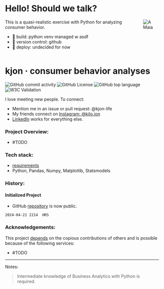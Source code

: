 # Hello! Should we talk?

<div style="display:flex; align-items:flex-start;">
  <div>
    This is a quasi-realistic exercise with Python for analyzing consumer behavior.
    <ul>
      <li>👀 build: python venv managed w asdf</li>
      <li>🌱 version control: github</li>
      <li>💞️ deploy: undecided for now</li>
    </ul>
  </div>
  <img src="https://user-images.githubusercontent.com/76539355/214731371-78cb7bcb-996d-4108-9872-7af758ed5647.png" alt="A Maia" style="margin-left:1rem;">
</div>


# kjon &middot; consumer behavior analyses  
 
 ![GitHub commit activity](https://img.shields.io/github/commit-activity/y/kjon-life/conjoint_analyses) 
 ![GitHub License](https://img.shields.io/github/license/kjon-life/conjoint_analyses)
 ![GitHub top language](https://img.shields.io/github/languages/top/kjon-life/conjoint_analyses)
 ![W3C Validation](https://img.shields.io/w3c-validation/html?targetUrl=https%3A%2F%2Fkjon.life) 
 
I love meeting new people. To connect:  
- Mention me in an issue or pull request: @kjon-life  
- My friends connect on [Instagram: @kilo.jon](https://www.instagram.com/kilo.jon/)   
- [LinkedIn](https://www.linkedin.com/in/jonhwilliams) works for everything else.


### Project Overview:
* #TODO

### Tech stack:
* [requirements](https://github.com/kjon-life/conjoint_analyses/blob/main/requirements.txt)
* Python, Pandas, Numpy, Matplotlib, Statsmodels


### History:    
#### Initialized Project     
 
* GitHub [repository](https://github.com/kjon-life/conjoint_analyses) is now public. 
```md
2024-04-21 2214  HRS
```


### Acknowledgements:

This project [depends](https://github.com/kjon-life/kjon-life/network/dependencies) on the copious contributions of others and is possible because of the following services:

* #TODO


___
Notes:
> Intermediate knowledge of Business Analytics with Python is required. 



